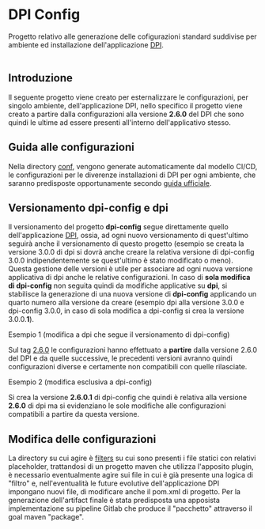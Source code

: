 # DPI Config

Progetto relativo alle generazione delle cofigurazioni standard suddivise per ambiente ed installazione dell'applicazione [DPI](https://gitlab.ente.regione.emr.it/parer/dpi). <br/><br/>

## Introduzione

Il seguente progetto viene creato per esternalizzare le configurazioni, per singolo ambiente, dell'applicazione DPI, nello specifico il progetto viene creato a partire dalla configurazioni alla versione **2.6.0** del DPI che sono quindi le ultime ad essere presenti all'interno dell'applicativo stesso.

## Guida alle configurazioni  

Nella directory [conf](conf), vengono generate automaticamente dal modello CI/CD, le configurazioni per le diverenze installazioni di DPI per ogni ambiente, che saranno predisposte opportunamente secondo [guida ufficiale](https://parermine.regione.emilia-romagna.it/projects/parer/wiki/DPI_installazione_tomcat9).

## Versionamento dpi-config e dpi  

Il versionamento del progetto **dpi-config** segue direttamente quello dell'applicazione [DPI](https://gitlab.ente.regione.emr.it/parer/dpi), ossia, ad ogni nuovo versionamento di quest'ultimo seguirà anche il versionamento di questo progetto (esempio se creata la versione 3.0.0 di dpi si dovrà anche creare la relativa versione di dpi-config 3.0.0 indipendentemente se quest'ultimo è stato modificato o meno). 
Questa gestione delle versioni è utile per associare ad ogni nuova versione applicativa di dpi anche le relative configurazioni.
In caso di **sola modifica di dpi-config** non seguita quindi da modifiche applicative su **dpi**, si stabilisce la generazione di una nuova versione di **dpi-config** applicando un quarto numero alla versione da creare (esempio dpi alla versione 3.0.0 e dpi-config 3.0.0, in caso di sola modifica a dpi-config si crea la versione 3.0.0.**1**).


Esempio 1 (modifica a dpi che segue il versionamento di dpi-config)

Sul tag [2.6.0](https://gitlab.ente.regione.emr.it/parer/dpi-config/-/tags/2.6.0) le configurazioni hanno effettuato a **partire** dalla versione 2.6.0 del DPI e da quelle successive, le precedenti versioni avranno quindi configurazioni diverse e certamente non compatibili con quelle rilasciate.

Esempio 2 (modifica esclusiva a dpi-config)

Si crea la versione **2.6.0.1** di dpi-config che quindi è relativa alla versione **2.6.0** di dpi ma si evidenziano le sole modifiche alle configurazioni compatibili a partire da questa versione.


## Modifica delle configurazioni  

La directory su cui agire è [filters](filters) su cui sono presenti i file statici con relativi placeholder, trattandosi di un progetto maven che utilizza l'apposito plugin, è necessario eventualmente agire sui file in cui è già presente una logica di "filtro" e, nell'eventualità le future evolutive dell'applicazione DPI impongano nuovi file, di modificare anche il pom.xml di progetto. Per la generazione dell'artifact finale è stata predisposta una apposista implementazione su pipeline Gitlab che produce il "pacchetto" attraverso il goal maven "package".
